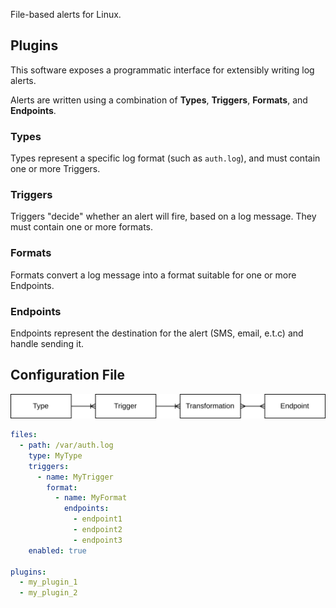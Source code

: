 
File-based alerts for Linux. 

## Plugins

This software exposes a programmatic interface for extensibly writing log alerts.

Alerts are written using a combination of **Types**, **Triggers**, **Formats**, and **Endpoints**.

### Types

Types represent a specific log format (such as `auth.log`), and must contain one or more Triggers.

### Triggers

Triggers "decide" whether an alert will fire, based on a log message. They must contain one or more formats.

### Formats

Formats convert a log message into a format suitable for one or more Endpoints.

### Endpoints

Endpoints represent the destination for the alert (SMS, email, e.t.c) and handle sending it.

## Configuration File

![Entity relationship diagram for Types, Triggers, Formats, and Endpoints](erd.drawio.png)

```yaml
files:
  - path: /var/auth.log
    type: MyType
    triggers:
      - name: MyTrigger
        format:
          - name: MyFormat
            endpoints:
              - endpoint1
              - endpoint2
              - endpoint3
    enabled: true

plugins:
  - my_plugin_1
  - my_plugin_2
```